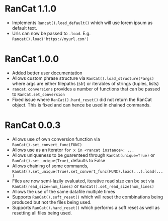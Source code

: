 # RanCat 1.1.0
* Implements `Rancat().load_default()` which will use lorem ipsum as default text.
* Urls can now be passed to `.load`. E.g. `Rancat().load('https://myurl.com')`

# RanCat 1.0.0
* Added better user documentation
* Allows custom phrase structure via `RanCat().load_structure(*args)` where args are either filepaths (str) or iterables of strings (tuples, lists)
* `rancat.conversions` provides a number of functions that can be passed to `RanCat.set_conversion`
* Fixed issue where `RanCat().hard_reset()` did not return the RanCat object. This is fixed and can hence be used in chained commands.

# RanCat 0.0.3

* Allows use of own conversion function via `RanCat().set_convert_func(FUNC)`
* Allows use as an iterator `for x in <rancat instance>: ...`
* Allows uniqueness to be guarenteed through `RanCat(unique=True)` or `RanCat().set_unique(True)`, defaults to False
* Allows chaining of some commands, `RanCat().set_unique(True).set_convert_func(FUNC).load(...).load(...)`
* Files are now semi-lazily evaluated, iterative read size can be set via `RanCat(read_size=num_lines)` or `RanCat().set_read_size(num_lines)`
* Allows the use of the same datafile multiple times
* Supports `RanCat().soft_reset()` which will reset the combinations being produced but not the files being used.
* Supports `RanCat().hard_reset()` which performs a soft reset as well as resetting all files being used.